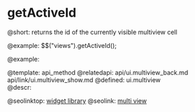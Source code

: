 getActiveId
=============

@short:
	returns the id of the currently visible multiview cell

@example:
$$("views").getActiveId();
	

@example:


@template:	api_method
@relatedapi:
	api/ui.multiview_back.md
    api/link/ui.multiview_show.md
@defined:	ui.multiview	
@descr:




@seolinktop: [widget library](https://webix.com)
@seolink: [multi view](https://webix.com/widget/multiview/)